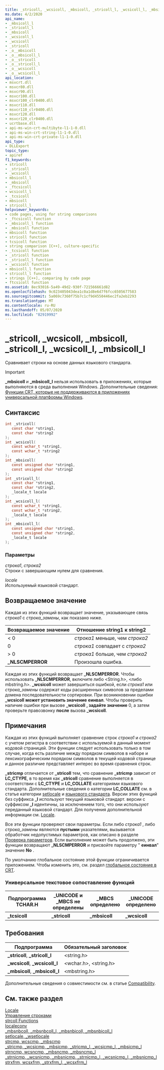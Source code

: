 ```yaml
---
title: _stricoll, _wcsicoll, _mbsicoll, _stricoll_l, _wcsicoll_l, _mbsicoll_l
ms.date: 4/2/2020
api_name:
- _mbsicoll_l
- _stricoll_l
- _mbsicoll
- _wcsicoll_l
- _wcsicoll
- _stricoll
- _o__mbsicoll
- _o__mbsicoll_l
- _o__stricoll
- _o__stricoll_l
- _o__wcsicoll
- _o__wcsicoll_l
api_location:
- msvcrt.dll
- msvcr80.dll
- msvcr90.dll
- msvcr100.dll
- msvcr100_clr0400.dll
- msvcr110.dll
- msvcr110_clr0400.dll
- msvcr120.dll
- msvcr120_clr0400.dll
- ucrtbase.dll
- api-ms-win-crt-multibyte-l1-1-0.dll
- api-ms-win-crt-string-l1-1-0.dll
- api-ms-win-crt-private-l1-1-0.dll
api_type:
- DLLExport
topic_type:
- apiref
f1_keywords:
- stricoll
- _stricoll
- _wcsicoll
- mbsicoll_l
- _mbsicoll
- _ftcsicoll
- wcsicoll_l
- _tcsicoll
- mbsicoll
- stricoll_l
helpviewer_keywords:
- code pages, using for string comparisons
- _ftcsicoll function
- _mbsicoll_l function
- _mbsicoll function
- mbsicoll function
- stricoll function
- tcsicoll function
- string comparison [C++], culture-specific
- _tcsicoll function
- _stricoll function
- _stricoll_l function
- _wcsicoll function
- mbsicoll_l function
- stricoll_l function
- strings [C++], comparing by code page
- ftcsicoll function
ms.assetid: 8ec93016-5a49-49d2-930f-721566661d82
ms.openlocfilehash: 9c023405043dea1c0a1d8e6d7f6fcc6505677583
ms.sourcegitcommit: 5a069c7360f75b7c1cf9d4550446ec2fa2eb2293
ms.translationtype: MT
ms.contentlocale: ru-RU
ms.lasthandoff: 05/07/2020
ms.locfileid: "82919992"
---
```

# <a name="_stricoll-_wcsicoll-_mbsicoll-_stricoll_l-_wcsicoll_l-_mbsicoll_l"></a>_stricoll, _wcsicoll, _mbsicoll, _stricoll_l, _wcsicoll_l, _mbsicoll_l

Сравнивает строки на основе данных языкового стандарта.

> [!IMPORTANT]
> **_mbsicoll** и **_mbsicoll_l** нельзя использовать в приложениях, которые выполняются в среда выполнения Windows. Дополнительные сведения: [Функции CRT, которые не поддерживаются в приложениях универсальной платформы Windows](../../cppcx/crt-functions-not-supported-in-universal-windows-platform-apps.md).

## <a name="syntax"></a>Синтаксис

```C
int _stricoll(
   const char *string1,
   const char *string2
);
int _wcsicoll(
   const wchar_t *string1,
   const wchar_t *string2
);
int _mbsicoll(
   const unsigned char *string1,
   const unsigned char *string2
);
int _stricoll_l(
   const char *string1,
   const char *string2,
   _locale_t locale
);
int _wcsicoll_l(
   const wchar_t *string1,
   const wchar_t *string2,
   _locale_t locale
);
int _mbsicoll_l(
   const unsigned char *string1,
   const unsigned char *string2,
   _locale_t locale
);
```

### <a name="parameters"></a>Параметры

*строка1*, *строка2*<br/>
Строки с завершающим нулем для сравнения.

*locale*<br/>
Используемый языковой стандарт.

## <a name="return-value"></a>Возвращаемое значение

Каждая из этих функций возвращает значение, указывающее связь *строка1* с *строка_замены*, как показано ниже.

|Возвращаемое значение|Отношение string1 к string2|
|------------------|----------------------------------------|
|< 0|*строка1* меньше, чем *строка2*|
|0|*строка1* совпадает с *строка2*|
|> 0|*строка1* больше, чем *строка2*|
|**_NLSCMPERROR**|Произошла ошибка.|

Каждая из этих функций возвращает **_NLSCMPERROR**. Чтобы использовать **_NLSCMPERROR**, включите либо \<String.h>, \<либо mbstring.h>. **_wcsicoll** может завершиться ошибкой, если *строка1* или *строка_замены* содержат коды расширенных символов за пределами домена последовательности сортировки. При возникновении ошибки **_wcsicoll** **может установить значение** **еинвал**. Чтобы проверить наличие ошибки при вызове **_wcsicoll** **, задайте значение** 0, а затем проверьте правозвонку **после** вызова **_wcsicoll**.

## <a name="remarks"></a>Примечания

Каждая из этих функций выполняет сравнение строк *строка1* и *строка2* с учетом регистра в соответствии с используемой в данный момент кодовой страницей. Эти функции следует использовать только в том случае, когда есть различие между порядком символов в наборе и лексикографическим порядком символов в текущей кодовой странице и данное различие представляет интерес во время сравнения строк.

**_stricmp** отличается от **_stricoll** тем, что сравнение **_stricmp** зависит от **LC_CTYPE**, в то время как **_stricoll** сравнение выполняется в соответствии с **LC_CTYPE** и **LC_COLLATE** категориями языкового стандарта. Дополнительные сведения о категории **LC_COLLATE** см. в статье категории [setlocale](setlocale-wsetlocale.md) и [языкового стандарта](../../c-runtime-library/locale-categories.md). Версии этих функций без суффикса **_l** используют текущий языковой стандарт. версии с суффиксом **_l** идентичны, за исключением того, что они используют переданный языковой стандарт. Для получения дополнительной информации см. [Locale](../../c-runtime-library/locale.md).

Все эти функции проверяют свои параметры. Если либо *строка1* , либо *строка_замены* являются **пустыми** указателями, вызывается обработчик недопустимых параметров, как описано в разделе [Проверка параметров](../../c-runtime-library/parameter-validation.md). Если выполнение может быть продолжено, эти функции возвращают **_NLSCMPERROR** и присвойте параметру " **еинвал**" значение **No** .

По умолчанию глобальное состояние этой функции ограничивается приложением. Чтобы изменить это, см. раздел [глобальное состояние в CRT](../global-state.md).

### <a name="generic-text-routine-mappings"></a>Универсальное текстовое сопоставление функций

|Подпрограмма TCHAR.H|_UNICODE и _MBCS не определены|_MBCS определено|_UNICODE определено|
|---------------------|------------------------------------|--------------------|-----------------------|
|**_tcsicoll**|**_stricoll**|**_mbsicoll**|**_wcsicoll**|

## <a name="requirements"></a>Требования

|Подпрограмма|Обязательный заголовок|
|-------------|---------------------|
|**_stricoll**, **_stricoll_l**|\<string.h>|
|**_wcsicoll**, **_wcsicoll_l**|\<wchar.h>, \<string.h>|
|**_mbsicoll**, **_mbsicoll_l**|\<mbstring.h>|

Дополнительные сведения о совместимости см. в статье [Compatibility](../../c-runtime-library/compatibility.md).

## <a name="see-also"></a>См. также раздел

[Locale](../../c-runtime-library/locale.md)<br/>
[Управление строками](../../c-runtime-library/string-manipulation-crt.md)<br/>
[strcoll Functions](../../c-runtime-library/strcoll-functions.md)<br/>
[localeconv](localeconv.md)<br/>
[_mbsnbcoll, _mbsnbcoll_l, _mbsnbicoll, _mbsnbicoll_l](mbsnbcoll-mbsnbcoll-l-mbsnbicoll-mbsnbicoll-l.md)<br/>
[setlocale, _wsetlocale](setlocale-wsetlocale.md)<br/>
[strcmp, wcscmp, _mbscmp](strcmp-wcscmp-mbscmp.md)<br/>
[_stricmp, _wcsicmp, _mbsicmp, _stricmp_l, _wcsicmp_l, _mbsicmp_l](stricmp-wcsicmp-mbsicmp-stricmp-l-wcsicmp-l-mbsicmp-l.md)<br/>
[strncmp, wcsncmp, _mbsncmp, _mbsncmp_l](strncmp-wcsncmp-mbsncmp-mbsncmp-l.md)<br/>
[_strnicmp, _wcsnicmp, _mbsnicmp, _strnicmp_l, _wcsnicmp_l, _mbsnicmp_l](strnicmp-wcsnicmp-mbsnicmp-strnicmp-l-wcsnicmp-l-mbsnicmp-l.md)<br/>
[strxfrm, wcsxfrm, _strxfrm_l, _wcsxfrm_l](strxfrm-wcsxfrm-strxfrm-l-wcsxfrm-l.md)<br/>
